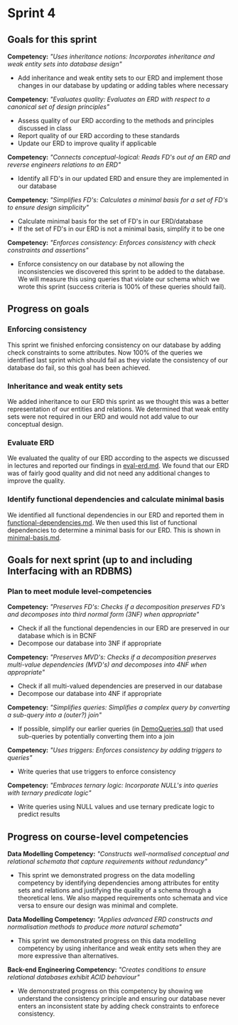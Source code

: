 # Sprint 4
## Goals for this sprint
**Competency:** *"Uses inheritance notions: Incorporates inheritance and weak entity sets into database design"* <br>
* Add inheritance and weak entity sets to our ERD and implement those changes in our database by updating or adding tables where necessary

**Competency:** *"Evaluates quality: Evaluates an ERD with respect to a canonical set of design principles"* <br>
* Assess quality of our ERD according to the methods and principles discussed in class
* Report quality of our ERD according to these standards
* Update our ERD to improve quality if applicable

**Competency:** *"Connects conceptual-logical: Reads FD's out of an ERD and reverse engineers relations to an ERD"* <br>
* Identify all FD's in our updated ERD and ensure they are implemented in our database

**Competency:** *"Simplifies FD's: Calculates a minimal basis for a set of FD's to ensure design simplicity"* <br>
* Calculate minimal basis for the set of FD's in our ERD/database
* If the set of FD's in our ERD is not a minimal basis, simplify it to be one

**Competency:** *"Enforces consistency: Enforces consistency with check constraints and assertions"* <br>
* Enforce consistency on our database by not allowing the inconsistencies we discovered this sprint to be added to the database. We will measure this using queries that violate our schema which we wrote this sprint (success criteria is 100% of these queries should fail).

## Progress on goals
### Enforcing consistency
This sprint we finished enforcing consistency on our database by adding check constraints to some attributes. Now 100% of the queries we identified last sprint which should fail as they violate the consistency of our database do fail, so this goal has been achieved.

### Inheritance and weak entity sets
We added inheritance to our ERD this sprint as we thought this was a better representation of our entities and relations. We determined that weak entity sets were not required in our ERD and would not add value to our conceptual design.

### Evaluate ERD
We evaluated the quality of our ERD according to the aspects we discussed in lectures and reported our findings in [eval-erd.md](project-deliverables/sprint-4/eval-erd.md). We found that our ERD was of fairly good quality and did not need any additional changes to improve the quality.

### Identify functional dependencies and calculate minimal basis
We identified all functional dependencies in our ERD and reported them in [functional-dependencies.md](project-deliverables/sprint-4/functional-dependencies.md). We then used this list of functional dependencies to determine a minimal basis for our ERD. This is shown in [minimal-basis.md](project-deliverables/sprint-4/minimal-basis.md).

## Goals for next sprint (up to and including Interfacing with an RDBMS)
### Plan to meet module level-competencies
**Competency:** *"Preserves FD's: Checks if a decomposition preserves FD's and decomposes into third normal form (3NF) when appropriate"* <br>
* Check if all the functional dependencies in our ERD are preserved in our database which is in BCNF
* Decompose our database into 3NF if appropriate

**Competency:** *"Preserves MVD's: Checks if a decomposition preserves multi-value dependencies (MVD's) and decomposes into 4NF when appropriate"* <br>
* Check if all multi-valued dependencies are preserved in our database
* Decompose our database into 4NF if appropriate

**Competency:** *"Simplifies queries: Simplifies a complex query by converting a sub-query into a (outer?) join"* <br>
* If possible, simplify our earlier queries (in [DemoQueries.sql](project-deliverables/sprint-2/DemoQueries.sql)) that used sub-queries by potentially converting them into a join

**Competency:** *"Uses triggers: Enforces consistency by adding triggers to queries"* <br>
* Write queries that use triggers to enforce consistency

**Competency:** *"Embraces ternary logic: Incorporate NULL's into queries with ternary predicate logic"* <br>
* Write queries using NULL values and use ternary predicate logic to predict results

## Progress on course-level competencies
**Data Modelling Competency:** *"Constructs well-normalised conceptual and relational schemata that capture requirements without redundancy"* <br>
* This sprint we demonstrated progress on the data modelling competency by identifying dependencies among attributes for entity sets and relations and justifying the quality of a schema through a theoretical lens. We also mapped requirements onto schemata and vice versa to ensure our design was minimal and complete.

**Data Modelling Competency:** *"Applies advanced ERD constructs and normalisation methods to produce more natural schemata"* <br>
* This sprint we demonstrated progress on this data modelling competency by using inheritance and weak entity sets when they are more expressive than alternatives.

**Back-end Engineering Competency:** *"Creates conditions to ensure relational databases exhibit ACID behaviour"* <br>
* We demonstrated progress on this competency by showing we understand the consistency principle and ensuring our database never enters an inconsistent state by adding check constraints to enforece consistency.
